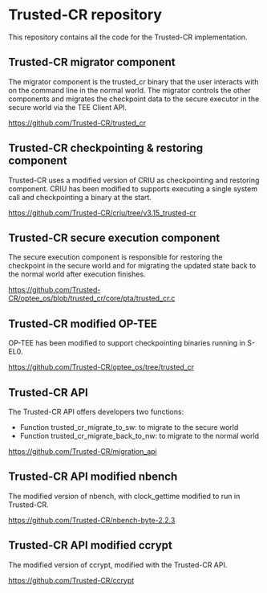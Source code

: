 # Trusted-CR repository

This repository contains all the code for the Trusted-CR implementation.

## Trusted-CR migrator component
The migrator component is the trusted_cr binary that the user interacts with on the command line in the normal world. The migrator controls the other components and migrates the checkpoint data to the secure executor in the secure world via the TEE Client API.

https://github.com/Trusted-CR/trusted_cr

## Trusted-CR checkpointing & restoring component
Trusted-CR uses a modified version of CRIU as checkpointing and restoring component. CRIU has been modified to supports executing a single system call and checkpointing a binary at the start.

https://github.com/Trusted-CR/criu/tree/v3.15_trusted-cr

## Trusted-CR secure execution component
The secure execution component is responsible for restoring the checkpoint in the secure world and for migrating the updated state back to the normal world after execution finishes.

https://github.com/Trusted-CR/optee_os/blob/trusted_cr/core/pta/trusted_cr.c

## Trusted-CR modified OP-TEE
OP-TEE has been modified to support checkpointing binaries running in S-EL0.

https://github.com/Trusted-CR/optee_os/tree/trusted_cr

## Trusted-CR API
The Trusted-CR API offers developers two functions:
- Function trusted_cr_migrate_to_sw: to migrate to the secure world
- Function trusted_cr_migrate_back_to_nw: to migrate to the normal world

https://github.com/Trusted-CR/migration_api

## Trusted-CR API modified nbench
The modified version of nbench, with clock_gettime modified to run in Trusted-CR.

https://github.com/Trusted-CR/nbench-byte-2.2.3

## Trusted-CR API modified ccrypt
The modified version of ccrypt, modified with the Trusted-CR API.

https://github.com/Trusted-CR/ccrypt

